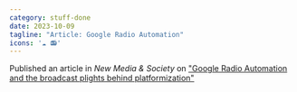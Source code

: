 ```yaml
---
category: stuff-done
date: 2023-10-09
tagline: "Article: Google Radio Automation"
icons: '☁️ 📻'
---
```


Published an article in _New Media & Society_ on ["Google Radio Automation and the broadcast plights behind platformization"](https://doi.org/10.1177/14614448231203616)


